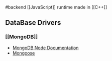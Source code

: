 #backend 
[[JavaScript]] runtime made in [[C++]]

## DataBase Drivers
### [[MongoDB]]
- [MongoDB Node Documentation](https://www.mongodb.com/docs/drivers/node/current/)
- [Mongoose]( https://mongoosejs.com/docs/)
